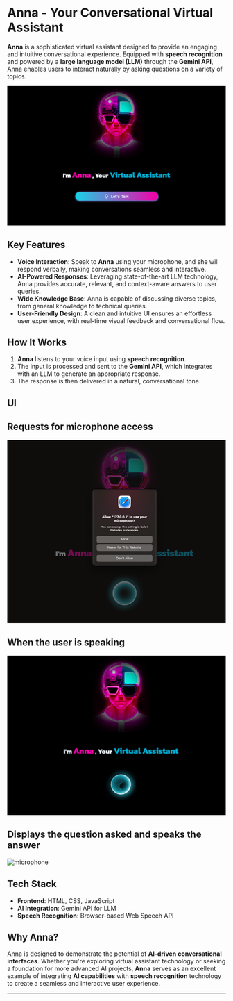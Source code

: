 # **Anna - Your Conversational Virtual Assistant**

**Anna** is a sophisticated virtual assistant designed to provide an engaging and intuitive conversational experience. Equipped with **speech recognition** and powered by a **large language model (LLM)** through the **Gemini API**, Anna enables users to interact naturally by asking questions on a variety of topics.

![front](https://raw.githubusercontent.com/charm-23/my-virtual-assis/f40d1886c69a8a4592dd699a7a3691e4da926f26/Screenshot%202024-12-13%20at%209.49.07%20PM.png)

## **Key Features**

- **Voice Interaction**: Speak to **Anna** using your microphone, and she will respond verbally, making conversations seamless and interactive.
- **AI-Powered Responses**: Leveraging state-of-the-art LLM technology, Anna provides accurate, relevant, and context-aware answers to user queries.
- **Wide Knowledge Base**: Anna is capable of discussing diverse topics, from general knowledge to technical queries.
- **User-Friendly Design**: A clean and intuitive UI ensures an effortless user experience, with real-time visual feedback and conversational flow.

## **How It Works**

1. **Anna** listens to your voice input using **speech recognition**.
2. The input is processed and sent to the **Gemini API**, which integrates with an LLM to generate an appropriate response.
3. The response is then delivered in a natural, conversational tone.

## **UI**

## Requests for microphone access
![microphone](https://github.com/charm-23/my-virtual-assis/blob/main/Screenshot%202024-12-13%20at%209.49.19%20PM.png?raw=true)

## When the user is speaking
![speak](https://github.com/charm-23/my-virtual-assis/blob/main/Screenshot%202024-12-13%20at%209.49.28%20PM.png?raw=true)

## Displays the question asked and speaks the answer
![microphone]()

## **Tech Stack**

- **Frontend**: HTML, CSS, JavaScript
- **AI Integration**: Gemini API for LLM
- **Speech Recognition**: Browser-based Web Speech API

## **Why Anna?**

Anna is designed to demonstrate the potential of **AI-driven conversational interfaces**. Whether you're exploring virtual assistant technology or seeking a foundation for more advanced AI projects, **Anna** serves as an excellent example of integrating **AI capabilities** with **speech recognition** technology to create a seamless and interactive user experience.

---
